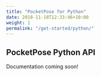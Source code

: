 ```yaml
---
title: "PocketPose for Python"
date: 2018-11-18T12:33:46+10:00
weight: 1
permalink: "/get-started/python/"
---
```


## PocketPose Python API

Documentation coming soon!
